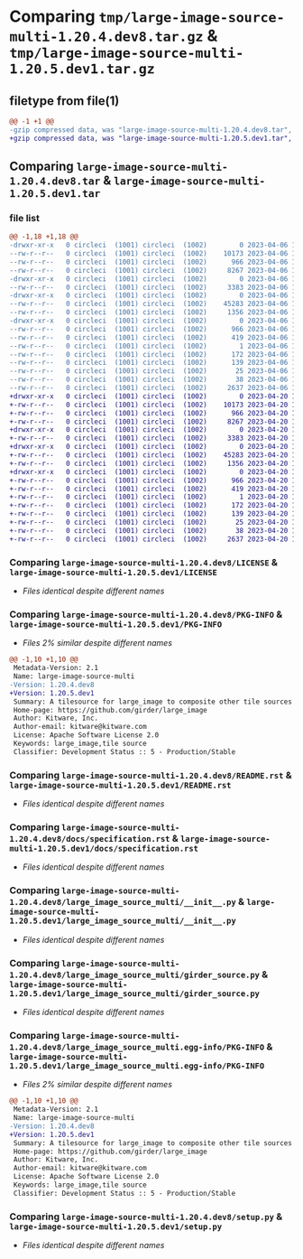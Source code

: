 # Comparing `tmp/large-image-source-multi-1.20.4.dev8.tar.gz` & `tmp/large-image-source-multi-1.20.5.dev1.tar.gz`

## filetype from file(1)

```diff
@@ -1 +1 @@
-gzip compressed data, was "large-image-source-multi-1.20.4.dev8.tar", last modified: Thu Apr  6 14:41:58 2023, max compression
+gzip compressed data, was "large-image-source-multi-1.20.5.dev1.tar", last modified: Thu Apr 20 19:46:35 2023, max compression
```

## Comparing `large-image-source-multi-1.20.4.dev8.tar` & `large-image-source-multi-1.20.5.dev1.tar`

### file list

```diff
@@ -1,18 +1,18 @@
-drwxr-xr-x   0 circleci  (1001) circleci  (1002)        0 2023-04-06 14:41:58.407339 large-image-source-multi-1.20.4.dev8/
--rw-r--r--   0 circleci  (1001) circleci  (1002)    10173 2023-04-06 14:41:58.000000 large-image-source-multi-1.20.4.dev8/LICENSE
--rw-r--r--   0 circleci  (1001) circleci  (1002)      966 2023-04-06 14:41:58.407339 large-image-source-multi-1.20.4.dev8/PKG-INFO
--rw-r--r--   0 circleci  (1001) circleci  (1002)     8267 2023-04-06 14:41:58.000000 large-image-source-multi-1.20.4.dev8/README.rst
-drwxr-xr-x   0 circleci  (1001) circleci  (1002)        0 2023-04-06 14:41:58.407339 large-image-source-multi-1.20.4.dev8/docs/
--rw-r--r--   0 circleci  (1001) circleci  (1002)     3383 2023-04-06 14:40:44.000000 large-image-source-multi-1.20.4.dev8/docs/specification.rst
-drwxr-xr-x   0 circleci  (1001) circleci  (1002)        0 2023-04-06 14:41:58.407339 large-image-source-multi-1.20.4.dev8/large_image_source_multi/
--rw-r--r--   0 circleci  (1001) circleci  (1002)    45283 2023-04-06 14:40:44.000000 large-image-source-multi-1.20.4.dev8/large_image_source_multi/__init__.py
--rw-r--r--   0 circleci  (1001) circleci  (1002)     1356 2023-04-06 14:40:44.000000 large-image-source-multi-1.20.4.dev8/large_image_source_multi/girder_source.py
-drwxr-xr-x   0 circleci  (1001) circleci  (1002)        0 2023-04-06 14:41:58.407339 large-image-source-multi-1.20.4.dev8/large_image_source_multi.egg-info/
--rw-r--r--   0 circleci  (1001) circleci  (1002)      966 2023-04-06 14:41:58.000000 large-image-source-multi-1.20.4.dev8/large_image_source_multi.egg-info/PKG-INFO
--rw-r--r--   0 circleci  (1001) circleci  (1002)      419 2023-04-06 14:41:58.000000 large-image-source-multi-1.20.4.dev8/large_image_source_multi.egg-info/SOURCES.txt
--rw-r--r--   0 circleci  (1001) circleci  (1002)        1 2023-04-06 14:41:58.000000 large-image-source-multi-1.20.4.dev8/large_image_source_multi.egg-info/dependency_links.txt
--rw-r--r--   0 circleci  (1001) circleci  (1002)      172 2023-04-06 14:41:58.000000 large-image-source-multi-1.20.4.dev8/large_image_source_multi.egg-info/entry_points.txt
--rw-r--r--   0 circleci  (1001) circleci  (1002)      139 2023-04-06 14:41:58.000000 large-image-source-multi-1.20.4.dev8/large_image_source_multi.egg-info/requires.txt
--rw-r--r--   0 circleci  (1001) circleci  (1002)       25 2023-04-06 14:41:58.000000 large-image-source-multi-1.20.4.dev8/large_image_source_multi.egg-info/top_level.txt
--rw-r--r--   0 circleci  (1001) circleci  (1002)       38 2023-04-06 14:41:58.407339 large-image-source-multi-1.20.4.dev8/setup.cfg
--rw-r--r--   0 circleci  (1001) circleci  (1002)     2637 2023-04-06 14:40:44.000000 large-image-source-multi-1.20.4.dev8/setup.py
+drwxr-xr-x   0 circleci  (1001) circleci  (1002)        0 2023-04-20 19:46:35.749322 large-image-source-multi-1.20.5.dev1/
+-rw-r--r--   0 circleci  (1001) circleci  (1002)    10173 2023-04-20 19:46:35.000000 large-image-source-multi-1.20.5.dev1/LICENSE
+-rw-r--r--   0 circleci  (1001) circleci  (1002)      966 2023-04-20 19:46:35.749322 large-image-source-multi-1.20.5.dev1/PKG-INFO
+-rw-r--r--   0 circleci  (1001) circleci  (1002)     8267 2023-04-20 19:46:35.000000 large-image-source-multi-1.20.5.dev1/README.rst
+drwxr-xr-x   0 circleci  (1001) circleci  (1002)        0 2023-04-20 19:46:35.745322 large-image-source-multi-1.20.5.dev1/docs/
+-rw-r--r--   0 circleci  (1001) circleci  (1002)     3383 2023-04-20 19:45:13.000000 large-image-source-multi-1.20.5.dev1/docs/specification.rst
+drwxr-xr-x   0 circleci  (1001) circleci  (1002)        0 2023-04-20 19:46:35.749322 large-image-source-multi-1.20.5.dev1/large_image_source_multi/
+-rw-r--r--   0 circleci  (1001) circleci  (1002)    45283 2023-04-20 19:45:13.000000 large-image-source-multi-1.20.5.dev1/large_image_source_multi/__init__.py
+-rw-r--r--   0 circleci  (1001) circleci  (1002)     1356 2023-04-20 19:45:13.000000 large-image-source-multi-1.20.5.dev1/large_image_source_multi/girder_source.py
+drwxr-xr-x   0 circleci  (1001) circleci  (1002)        0 2023-04-20 19:46:35.749322 large-image-source-multi-1.20.5.dev1/large_image_source_multi.egg-info/
+-rw-r--r--   0 circleci  (1001) circleci  (1002)      966 2023-04-20 19:46:35.000000 large-image-source-multi-1.20.5.dev1/large_image_source_multi.egg-info/PKG-INFO
+-rw-r--r--   0 circleci  (1001) circleci  (1002)      419 2023-04-20 19:46:35.000000 large-image-source-multi-1.20.5.dev1/large_image_source_multi.egg-info/SOURCES.txt
+-rw-r--r--   0 circleci  (1001) circleci  (1002)        1 2023-04-20 19:46:35.000000 large-image-source-multi-1.20.5.dev1/large_image_source_multi.egg-info/dependency_links.txt
+-rw-r--r--   0 circleci  (1001) circleci  (1002)      172 2023-04-20 19:46:35.000000 large-image-source-multi-1.20.5.dev1/large_image_source_multi.egg-info/entry_points.txt
+-rw-r--r--   0 circleci  (1001) circleci  (1002)      139 2023-04-20 19:46:35.000000 large-image-source-multi-1.20.5.dev1/large_image_source_multi.egg-info/requires.txt
+-rw-r--r--   0 circleci  (1001) circleci  (1002)       25 2023-04-20 19:46:35.000000 large-image-source-multi-1.20.5.dev1/large_image_source_multi.egg-info/top_level.txt
+-rw-r--r--   0 circleci  (1001) circleci  (1002)       38 2023-04-20 19:46:35.749322 large-image-source-multi-1.20.5.dev1/setup.cfg
+-rw-r--r--   0 circleci  (1001) circleci  (1002)     2637 2023-04-20 19:45:13.000000 large-image-source-multi-1.20.5.dev1/setup.py
```

### Comparing `large-image-source-multi-1.20.4.dev8/LICENSE` & `large-image-source-multi-1.20.5.dev1/LICENSE`

 * *Files identical despite different names*

### Comparing `large-image-source-multi-1.20.4.dev8/PKG-INFO` & `large-image-source-multi-1.20.5.dev1/PKG-INFO`

 * *Files 2% similar despite different names*

```diff
@@ -1,10 +1,10 @@
 Metadata-Version: 2.1
 Name: large-image-source-multi
-Version: 1.20.4.dev8
+Version: 1.20.5.dev1
 Summary: A tilesource for large_image to composite other tile sources
 Home-page: https://github.com/girder/large_image
 Author: Kitware, Inc.
 Author-email: kitware@kitware.com
 License: Apache Software License 2.0
 Keywords: large_image,tile source
 Classifier: Development Status :: 5 - Production/Stable
```

### Comparing `large-image-source-multi-1.20.4.dev8/README.rst` & `large-image-source-multi-1.20.5.dev1/README.rst`

 * *Files identical despite different names*

### Comparing `large-image-source-multi-1.20.4.dev8/docs/specification.rst` & `large-image-source-multi-1.20.5.dev1/docs/specification.rst`

 * *Files identical despite different names*

### Comparing `large-image-source-multi-1.20.4.dev8/large_image_source_multi/__init__.py` & `large-image-source-multi-1.20.5.dev1/large_image_source_multi/__init__.py`

 * *Files identical despite different names*

### Comparing `large-image-source-multi-1.20.4.dev8/large_image_source_multi/girder_source.py` & `large-image-source-multi-1.20.5.dev1/large_image_source_multi/girder_source.py`

 * *Files identical despite different names*

### Comparing `large-image-source-multi-1.20.4.dev8/large_image_source_multi.egg-info/PKG-INFO` & `large-image-source-multi-1.20.5.dev1/large_image_source_multi.egg-info/PKG-INFO`

 * *Files 2% similar despite different names*

```diff
@@ -1,10 +1,10 @@
 Metadata-Version: 2.1
 Name: large-image-source-multi
-Version: 1.20.4.dev8
+Version: 1.20.5.dev1
 Summary: A tilesource for large_image to composite other tile sources
 Home-page: https://github.com/girder/large_image
 Author: Kitware, Inc.
 Author-email: kitware@kitware.com
 License: Apache Software License 2.0
 Keywords: large_image,tile source
 Classifier: Development Status :: 5 - Production/Stable
```

### Comparing `large-image-source-multi-1.20.4.dev8/setup.py` & `large-image-source-multi-1.20.5.dev1/setup.py`

 * *Files identical despite different names*

